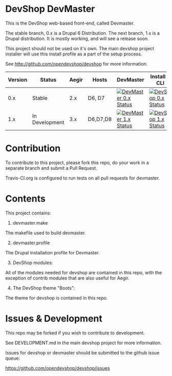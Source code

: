 DevShop DevMaster
=================

This is the DevShop web-based front-end, called Devmaster.

The stable branch, 0.x is a Drupal 6 Distribution.
The next branch, 1.x is a Drupal distribution.  It is mostly working, and will see a release soon.

This project should not be used on it's own.  The main devshop project 
installer will use this install profile as a part of the setup process.

See http://github.com/opendevshop/devshop for more information.

Version | Status | Aegir | Hosts | DevMaster | Install & CLI 
--------|--------|-------|-------|----|-----
0.x     | Stable |   2.x   |  D6, D7     | [![DevMaster 0.x Status](https://travis-ci.org/opendevshop/devmaster.svg?branch=0.x)](https://travis-ci.org/opendevshop/devmaster) | [![DevShop 0.x Status](https://travis-ci.org/opendevshop/devshop.svg?branch=0.x)](https://travis-ci.org/opendevshop/devshop) 
1.x     | In Development |3.x | D6,D7,D8 |  [![DevMaster 1.x Status](https://travis-ci.org/opendevshop/devmaster.svg?branch=1.x)](https://travis-ci.org/opendevshop/devmaster) |  [![DevShop 1.x Status](https://travis-ci.org/opendevshop/devshop.svg?branch=1.x)](https://travis-ci.org/opendevshop/devshop) 

Contribution
============

To contribute to this project, please fork this repo, do your work in a separate
branch and submit a Pull Request.

Travis-CI.org is configured to run tests on all pull requests for devmaster.

Contents
========

This project contains:

1. devmaster.make

  The makefile used to build devmaster.

2. devmaster.profile

  The Drupal installation profile for Devmaster.
  
3. DevShop modules:

  All of the modules needed for devshop are contained in this repo, with the 
  exception of contrib modules that are also useful for Aegir.

4. The DevShop theme "Boots":

  The theme for devshop is contained in this repo.

Issues & Development
====================

This repo may be forked if you wish to contribute to development.  

See DEVELOPMENT.md in the main devshop project for more information.
 
Issues for devshop or devmaster should be submitted to the github issue queue:

https://github.com/opendevshop/devshop/issues

